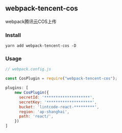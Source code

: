 ## webpack-tencent-cos

webpack腾讯云COS上传

### Install

```
yarn add webpack-tencent-cos -D
```

### Usage

``` js
// webpack.config.js

const CosPlugin = require("webpack-tencent-cos");

plugins: [
    new CosPlugin({
      secretId: '********************',
      secretKey: '********************',
      bucket: 'lintcode-react-*********',
      region: 'ap-shanghai',
      path: 'react/',
    })
]
```
